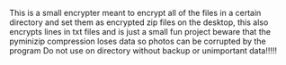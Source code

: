 This is a small encrypter meant to encrypt all of the files in a certain directory and set them as encrypted zip files on the desktop, this also encrypts lines in txt files and is just a small fun project
beware that the pyminizip compression loses data so photos can be corrupted by the program Do not use on directory without backup or unimportant data!!!!!
